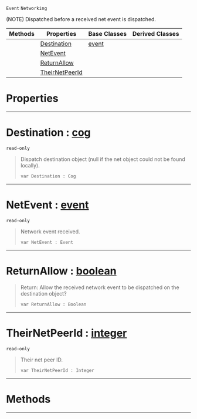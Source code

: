  `Event` `Networking`



(NOTE) Dispatched before a received net event is dispatched.

|Methods|Properties|Base Classes|Derived Classes|
|---|---|---|---|
| |[ Destination](https://github.com/PlasmaEngine/PlasmaDocs/blob/master/code_reference/class_reference/neteventreceived.markdown#destination-plasma-engine)|[event](https://github.com/PlasmaEngine/PlasmaDocs/blob/master/code_reference/class_reference/event.markdown)| |
| |[ NetEvent](https://github.com/PlasmaEngine/PlasmaDocs/blob/master/code_reference/class_reference/neteventreceived.markdown#netevent-plasma-engine-doc)| | |
| |[ ReturnAllow](https://github.com/PlasmaEngine/PlasmaDocs/blob/master/code_reference/class_reference/neteventreceived.markdown#returnallow-plasma-engine)| | |
| |[ TheirNetPeerId](https://github.com/PlasmaEngine/PlasmaDocs/blob/master/code_reference/class_reference/neteventreceived.markdown#theirnetpeerid-plasma-engi)| | |


 #  Properties


---  
 #  Destination : [cog](https://github.com/PlasmaEngine/PlasmaDocs/blob/master/code_reference/class_reference/cog.markdown)

 `read-only`

> Dispatch destination object (null if the net object could not be found locally).
> ``` lang=cpp, name=Lightning
> var Destination : Cog


---  
 #  NetEvent : [event](https://github.com/PlasmaEngine/PlasmaDocs/blob/master/code_reference/class_reference/event.markdown)

 `read-only`

> Network event received.
> ``` lang=cpp, name=Lightning
> var NetEvent : Event


---  
 #  ReturnAllow : [boolean](https://github.com/PlasmaEngine/PlasmaDocs/blob/master/code_reference/lightning_base_types/boolean.markdown)

> Return: Allow the received network event to be dispatched on the destination object?
> ``` lang=cpp, name=Lightning
> var ReturnAllow : Boolean


---  
 #  TheirNetPeerId : [integer](https://github.com/PlasmaEngine/PlasmaDocs/blob/master/code_reference/lightning_base_types/integer.markdown)

 `read-only`

> Their net peer ID.
> ``` lang=cpp, name=Lightning
> var TheirNetPeerId : Integer


---  
 #  Methods


---  
 

 